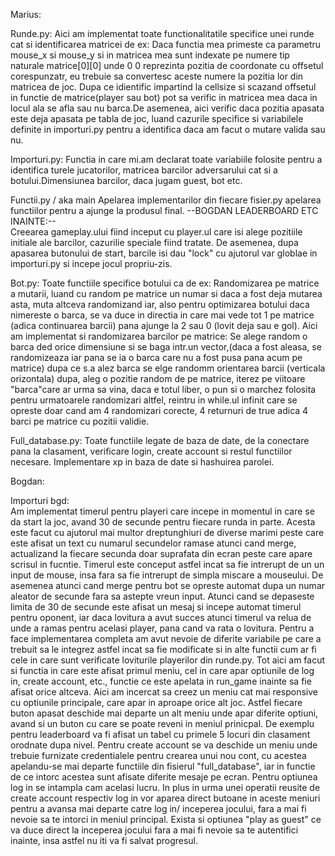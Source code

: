 Marius:

Runde.py:
	Aici am implementat toate  functionalitatile specifice unei runde cat si identificarea matricei de ex:
Daca functia mea primeste ca parametru mouse_x si mouse_y si in matricea mea sunt indexate pe numere tip naturale
matrice[0][0] unde 0 0 reprezinta pozitia de coordonate cu offsetul corespunzatr, eu trebuie sa convertesc aceste numere la pozitia lor 
din matricea de joc.
Dupa ce idientific impartind la cellsize si scazand offsetul in functie de matrice(player sau bot) pot sa verific in matricea mea daca in locul ala
se afla sau nu barca.De asemenea, aici verific daca pozitia apasata este deja apasata pe tabla de joc, luand cazurile specifice si 
variabilele definite in importuri.py pentru a identifica daca am facut o mutare valida sau nu.
 
Importuri.py:
	Functia in care mi.am declarat toate variabiile folosite pentru a identifica turele jucatorilor, matricea barcilor adversarului cat si
a botului.Dimensiunea barcilor, daca jugam guest, bot etc.

Functii.py / aka main
	Apelarea implementarilor din fiecare fisier.py apelarea functiilor pentru a ajunge la produsul final.
	--BOGDAN LEADERBOARD ETC INAINTE:--		
	Creearea gameplay.ului fiind inceput cu player.ul care isi alege pozitiile initiale ale barcilor, cazurilie speciale fiind tratate.
	De asemenea, dupa apasarea butonului de start, barcile isi dau "lock" cu ajutorul var globlae in importuri.py si incepe jocul propriu-zis.
 
Bot.py:
	Toate functiile specifice botului ca de ex: Randomizarea pe matrice a mutarii, luand cu random pe matrice un numar
si daca a fost deja mutarea asta, muta altceva randomizand iar, also pentru optimizarea botului daca nimereste o barca, se va duce in directia in 
care mai vede tot 1 pe matrice (adica continuarea barcii) pana ajunge la 2 sau 0 (lovit deja sau e gol).
	Aici am implementat si randomizarea barcilor pe matrice:
Se alege random o barca ded orice dimensiune si se baga intr.un vector,(daca a fost aleasa, se randomizeaza iar pana se ia o barca care nu a fost pusa pana acum
pe matrice) dupa ce s.a alez barca se elge randomm orientarea barcii (verticala orizontala) dupa, aleg o pozitie random de pe matrice, iterez pe viitoare "barca"care 
ar urma sa vina, daca e totul liber, o pun si o marchez folosita pentru urmatoarele randomizari altfel, reintru in while.ul infinit care se opreste doar cand am 4 randomizari
corecte, 4 returnuri de true adica 4 barci pe matrice cu pozitii validie.

Full_database.py:
	Toate functiile legate de baza de date, de la conectare pana la clasament, verificare login, create account si restul functiilor
necesare. Implementare xp in baza de date si hashuirea parolei.


Bogdan:

Importuri bgd: 	
		Am implementat timerul pentru playeri care incepe in momentul in care se da start la joc, avand 30 de secunde pentru fiecare runda in parte.
  Acesta este facut cu ajutorul mai multor dreptunghiuri de diverse marimi peste care este afisat un text cu numarul secundelor ramase atunci cand merge, actualizand la fiecare
  secunda doar suprafata din ecran peste care apare scrisul in fucntie. Timerul este conceput astfel incat sa fie intrerupt de un un input de mouse, insa fara sa fie intrerupt de simpla
  miscare a mouseului. De asemenea atunci cand merge pentru bot se opreste automat dupa un numar aleator de secunde fara sa astepte vreun input. Atunci cand se depaseste limita de 30
  de secunde este afisat un mesaj si incepe automat timerul pentru oponent, iar daca lovitura a avut succes atunci timerul va relua de unde a ramas pentru acelasi player, pana cand 
  va rata o lovitura. Pentru a face implementarea completa am avut nevoie de diferite variabile pe care a trebuit sa le integrez astfel incat sa fie modificate si in alte functii
  cum ar fi cele in care sunt verificate loviturile playerilor din runde.py.
    		Tot aici am facut si functia in care este afisat primul meniu, cel in care apar optiunile de log in, create account, etc., functie ce este apelata in run_game inainte
sa fie afisat orice altceva. Aici am incercat sa creez un meniu cat mai responsive cu optiunile principale, care apar in aproape orice alt joc. Astfel fiecare buton apasat deschide
mai departe un alt meniu unde apar diferite optiuni, avand si un buton cu care se poate reveni in meniul prinicpal. De exemplu pentru leaderboard va fi afisat un tabel cu primele 5
locuri din clasament orodnate dupa nivel. Pentru create account se va deschide un meniu unde trebuie furnizate credentialele pentru crearea unui nou cont, cu acestea apelandu-se mai
departe functiile din fisierul "full_database", iar in functie de ce intorc acestea sunt afisate diferite mesaje pe ecran. Pentru optiunea log in se intampla cam acelasi lucru. In plus
in urma unei operatii reusite de create account respectiv log in vor aparea direct butoane in aceste meniuri pentru a avansa mai departe catre log in/ inceperea jocului, fara a mai fi
nevoie sa te intorci in meniul principal. Exista si optiunea "play as guest" ce va duce direct la inceperea jocului fara a mai fi nevoie sa te autentifici inainte, insa astfel
nu iti va fi salvat progresul.
		
 
		
